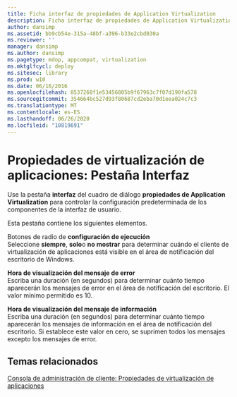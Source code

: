```yaml
---
title: Ficha interfaz de propiedades de Application Virtualization
description: Ficha interfaz de propiedades de Application Virtualization
author: dansimp
ms.assetid: bb9cb54e-315a-48bf-a396-b33e2cbd030a
ms.reviewer: ''
manager: dansimp
ms.author: dansimp
ms.pagetype: mdop, appcompat, virtualization
ms.mktglfcycl: deploy
ms.sitesec: library
ms.prod: w10
ms.date: 06/16/2016
ms.openlocfilehash: 8537268f1e53456805b9f67963c7f07d190fa578
ms.sourcegitcommit: 354664bc527d93f80687cd2eba70d1eea024c7c3
ms.translationtype: MT
ms.contentlocale: es-ES
ms.lasthandoff: 06/26/2020
ms.locfileid: "10819691"
---
```

# Propiedades de virtualización de aplicaciones: Pestaña Interfaz


Use la pestaña **interfaz** del cuadro de diálogo **propiedades de Application Virtualization** para controlar la configuración predeterminada de los componentes de la interfaz de usuario.

Esta pestaña contiene los siguientes elementos.

<a href="" id="run-settings-radio-buttons"></a>Botones de radio de **configuración de ejecución**  
Seleccione **siempre**, **solo**o **no mostrar** para determinar cuándo el cliente de virtualización de aplicaciones está visible en el área de notificación del escritorio de Windows.

<a href="" id="error-message-display-time"></a>**Hora de visualización del mensaje de error**  
Escriba una duración (en segundos) para determinar cuánto tiempo aparecerán los mensajes de error en el área de notificación del escritorio. El valor mínimo permitido es 10.

<a href="" id="information-message-display-time"></a>**Hora de visualización del mensaje de información**  
Escriba una duración (en segundos) para determinar cuánto tiempo aparecerán los mensajes de información en el área de notificación del escritorio. Si establece este valor en cero, se suprimen todos los mensajes excepto los mensajes de error.

## Temas relacionados


[Consola de administración de cliente: Propiedades de virtualización de aplicaciones](client-management-console-application-virtualization-properties.md)

 

 





